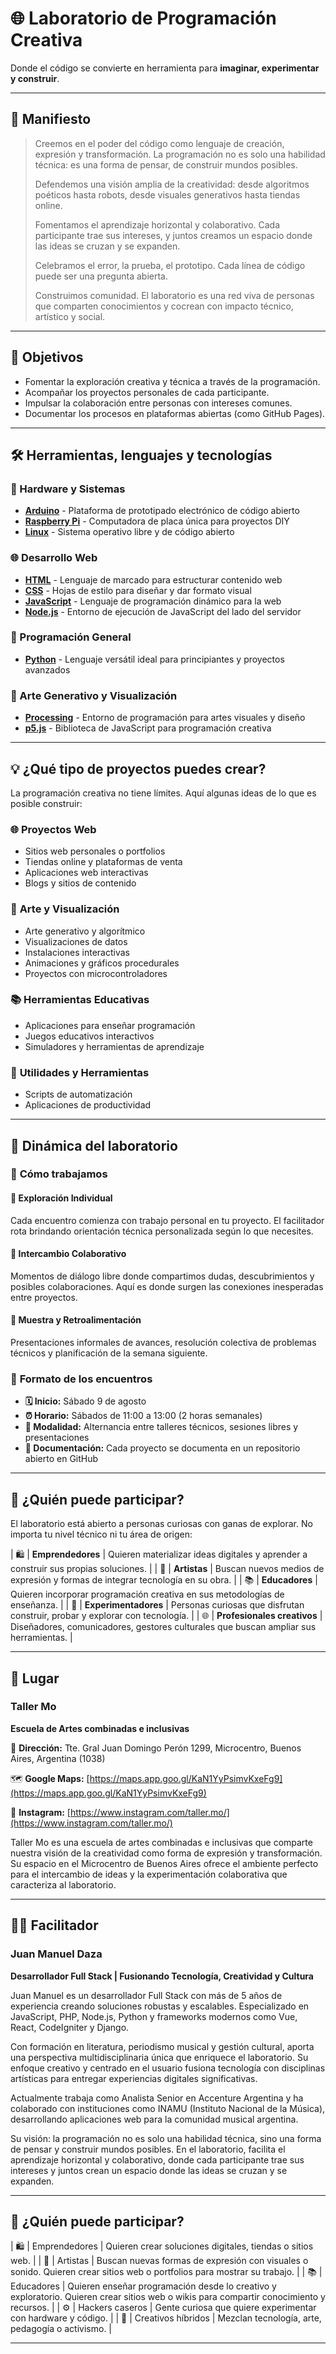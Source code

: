 # 🌐 Laboratorio de Programación Creativa

Donde el código se convierte en herramienta para **imaginar, experimentar y construir**.

---

## 📜 Manifiesto

> Creemos en el poder del código como lenguaje de creación, expresión y transformación.
> La programación no es solo una habilidad técnica: es una forma de pensar, de construir mundos posibles.
>
> Defendemos una visión amplia de la creatividad: desde algoritmos poéticos hasta robots, desde visuales generativos hasta tiendas online.
>
> Fomentamos el aprendizaje horizontal y colaborativo. Cada participante trae sus intereses, y juntos creamos un espacio donde las ideas se cruzan y se expanden.
>
> Celebramos el error, la prueba, el prototipo. Cada línea de código puede ser una pregunta abierta.
>
> Construimos comunidad. El laboratorio es una red viva de personas que comparten conocimientos y cocrean con impacto técnico, artístico y social.

---

## 🎯 Objetivos

- Fomentar la exploración creativa y técnica a través de la programación.
- Acompañar los proyectos personales de cada participante.
- Impulsar la colaboración entre personas con intereses comunes.
- Documentar los procesos en plataformas abiertas (como GitHub Pages).

---

## 🛠️ Herramientas, lenguajes y tecnologías

### 🔧 Hardware y Sistemas
- **[Arduino](https://www.arduino.cc/)** - Plataforma de prototipado electrónico de código abierto
- **[Raspberry Pi](https://www.raspberrypi.org/)** - Computadora de placa única para proyectos DIY
- **[Linux](https://www.linux.org/)** - Sistema operativo libre y de código abierto

### 🌐 Desarrollo Web
- **[HTML](https://developer.mozilla.org/es/docs/Web/HTML)** - Lenguaje de marcado para estructurar contenido web
- **[CSS](https://developer.mozilla.org/es/docs/Web/CSS)** - Hojas de estilo para diseñar y dar formato visual
- **[JavaScript](https://developer.mozilla.org/es/docs/Web/JavaScript)** - Lenguaje de programación dinámico para la web
- **[Node.js](https://nodejs.org/)** - Entorno de ejecución de JavaScript del lado del servidor

### 🐍 Programación General
- **[Python](https://www.python.org/)** - Lenguaje versátil ideal para principiantes y proyectos avanzados

### 🎨 Arte Generativo y Visualización
- **[Processing](https://processing.org/)** - Entorno de programación para artes visuales y diseño
- **[p5.js](https://p5js.org/)** - Biblioteca de JavaScript para programación creativa

---

## 💡 ¿Qué tipo de proyectos puedes crear?

La programación creativa no tiene límites. Aquí algunas ideas de lo que es posible construir:

### 🌐 **Proyectos Web**
- Sitios web personales o portfolios
- Tiendas online y plataformas de venta
- Aplicaciones web interactivas
- Blogs y sitios de contenido

### 🎨 **Arte y Visualización**
- Arte generativo y algorítmico
- Visualizaciones de datos
- Instalaciones interactivas
- Animaciones y gráficos procedurales
- Proyectos con microcontroladores

### 📚 **Herramientas Educativas**
- Aplicaciones para enseñar programación
- Juegos educativos interactivos
- Simuladores y herramientas de aprendizaje

### 🔧 **Utilidades y Herramientas**
- Scripts de automatización
- Aplicaciones de productividad

---

## 🧩 Dinámica del laboratorio

### 🔄 **Cómo trabajamos**

#### 🎯 **Exploración Individual**
Cada encuentro comienza con trabajo personal en tu proyecto. El facilitador rota brindando orientación técnica personalizada según lo que necesites.

#### 🤝 **Intercambio Colaborativo**
Momentos de diálogo libre donde compartimos dudas, descubrimientos y posibles colaboraciones. Aquí es donde surgen las conexiones inesperadas entre proyectos.

#### 📢 **Muestra y Retroalimentación**
Presentaciones informales de avances, resolución colectiva de problemas técnicos y planificación de la semana siguiente.

### 📅 **Formato de los encuentros**
- **🗓️ Inicio:** Sábado 9 de agosto
- **⏰ Horario:** Sábados de 11:00 a 13:00 (2 horas semanales)
- **🔄 Modalidad:** Alternancia entre talleres técnicos, sesiones libres y presentaciones
- **📝 Documentación:** Cada proyecto se documenta en un repositorio abierto en GitHub

---

## 👥 ¿Quién puede participar?

El laboratorio está abierto a personas curiosas con ganas de explorar. No importa tu nivel técnico ni tu área de origen:

| 🛍️ | **Emprendedores** | Quieren materializar ideas digitales y aprender a construir sus propias soluciones. |
| 🎨 | **Artistas** | Buscan nuevos medios de expresión y formas de integrar tecnología en su obra. |
| 📚 | **Educadores** | Quieren incorporar programación creativa en sus metodologías de enseñanza. |
| 🔬 | **Experimentadores** | Personas curiosas que disfrutan construir, probar y explorar con tecnología. |
| 🌐 | **Profesionales creativos** | Diseñadores, comunicadores, gestores culturales que buscan ampliar sus herramientas. |

---

## 📍 Lugar

### Taller Mo
**Escuela de Artes combinadas e inclusivas**

📍 **Dirección:** Tte. Gral Juan Domingo Perón 1299, Microcentro, Buenos Aires, Argentina (1038)

🗺️ **Google Maps:** [https://maps.app.goo.gl/KaN1YyPsimvKxeFg9](https://maps.app.goo.gl/KaN1YyPsimvKxeFg9)

🔗 **Instagram:** [https://www.instagram.com/taller.mo/](https://www.instagram.com/taller.mo/)

Taller Mo es una escuela de artes combinadas e inclusivas que comparte nuestra visión de la creatividad como forma de expresión y transformación. Su espacio en el Microcentro de Buenos Aires ofrece el ambiente perfecto para el intercambio de ideas y la experimentación colaborativa que caracteriza al laboratorio.

---

## 👨‍🏫 Facilitador

### Juan Manuel Daza
**Desarrollador Full Stack | Fusionando Tecnología, Creatividad y Cultura**

Juan Manuel es un desarrollador Full Stack con más de 5 años de experiencia creando soluciones robustas y escalables. Especializado en JavaScript, PHP, Node.js, Python y frameworks modernos como Vue, React, CodeIgniter y Django.

Con formación en literatura, periodismo musical y gestión cultural, aporta una perspectiva multidisciplinaria única que enriquece el laboratorio. Su enfoque creativo y centrado en el usuario fusiona tecnología con disciplinas artísticas para entregar experiencias digitales significativas.

Actualmente trabaja como Analista Senior en Accenture Argentina y ha colaborado con instituciones como INAMU (Instituto Nacional de la Música), desarrollando aplicaciones web para la comunidad musical argentina.

Su visión: la programación no es solo una habilidad técnica, sino una forma de pensar y construir mundos posibles. En el laboratorio, facilita el aprendizaje horizontal y colaborativo, donde cada participante trae sus intereses y juntos crean un espacio donde las ideas se cruzan y se expanden.

---

## 👥 ¿Quién puede participar?

| 🛍️ | Emprendedores | Quieren crear soluciones digitales, tiendas o sitios web. |
| 🎨 | Artistas | Buscan nuevas formas de expresión con visuales o sonido. Quieren crear sitios web o portfolios para mostrar su trabajo. |
| 📚 | Educadores | Quieren enseñar programación desde lo creativo y exploratorio. Quieren crear sitios web o wikis para compartir conocimiento y recursos. |
| ⚙️ | Hackers caseros | Gente curiosa que quiere experimentar con hardware y código. |
| 🧠 | Creativos híbridos | Mezclan tecnología, arte, pedagogía o activismo. |

---
